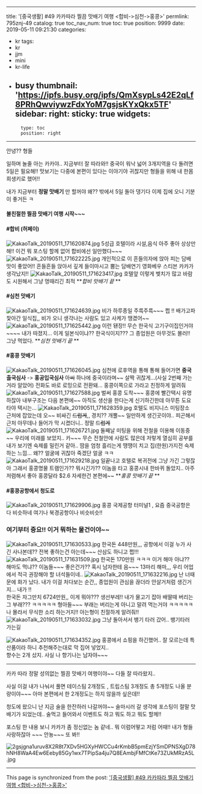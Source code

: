
---
title: '[중국생활] #49 카카따라 찔끔 맛배기 여행 <합비->심천->홍콩>'
permlink: 795znj-49
catalog: true
toc_nav_num: true
toc: true
position: 9999
date: 2019-05-11 09:21:30
categories:
- kr
tags:
- kr
- jjm
- mini
- kr-life
- busy
thumbnail: 'https://ipfs.busy.org/ipfs/QmXsypLs42E2qLf8PRhQwviywzFdxYoM7gsjsKYxQkx5TF'
sidebar:
    right:
        sticky: true
widgets:
    -
        type: toc
        position: right
---



안녕?? 형들

일하며 놀줄 아는 카카야..
지금부터 잘 따라와!! 중국이 워낙 넓어  3개지역을 다 돌려면 
5일은 필요해!! 맛보기는 다중에 본편이 있다는 이야기야
귀찮지만 형들을 위해 내 한몸 희생키로 했어!!
 
내가 지금부터 **정말 맛배기** 만 할꺼야
왜??   밖에서 5일 돌아 댕기다 이제 집에 오니 기분이 좋거든 ㅋ

#### 불친절한 찔끔 맛배기 여행 시작~~~

#### #합비 (허페이)
![KakaoTalk_20190511_171620874.jpg](https://ipfs.busy.org/ipfs/QmXsypLs42E2qLf8PRhQwviywzFdxYoM7gsjsKYxQkx5TF)
5성급 호텔이라 시설,음식 아주 좋아
상상만 해!! 이건 뭐 포스팅 할께 없어
합비에선 일만했다~~~
![KakaoTalk_20190511_171622225.jpg](https://ipfs.busy.org/ipfs/QmZHDFshp942zH5qCYGSqK7nJyD57Q4wWUKZn8ETo7NdA8)
개인적으로 이 흔들의자에 앉아 피는 담배 맛이 좋았어!!
흔들흔들 앉아서 깊게 들이마시고 뿜는 담배연기
영화베우 스티븐 카카가 생각났지!!
![KakaoTalk_20190511_171623417.jpg](https://ipfs.busy.org/ipfs/QmQTNppSuW4gYap2E3pFtt2CbQxrdWEr2yaSTHprdLZA1p)
호텔앞 이렇게 벶치가 많고 바람도 시원해서 그냥 멍때리긴 최적
***합비 맛배기 끝* **
####  #심천 맛배기
![KakaoTalk_20190511_171624639.jpg](https://ipfs.busy.org/ipfs/QmVRay4yRCCSDEEHznhs6j7cnqQYd1oenFJ2USU7zEHAKW)
비가 하루종일 주륵주륵~~~ 쩝 !!
배가고파 찿아간 일식집,, 비가 오니 생각나는 사람도 있고
사케가 땡겼어~~
![KakaoTalk_20190511_171625442.jpg](https://ipfs.busy.org/ipfs/QmV33QuYQsytaP55XckM46xR3ryekucpeYKKz2tZdrDCpS)
이런 됀장!! 무슨 한국식 고기구이집인거야~~~~ 
내가 따졌지... 이게 일본식이냐??  한국식이지??? 
그 종업원은 아무것도 몰러!! 그냥 먹었다.
***심천 맛배기 끝* **

#### #홍콩 맛배기
![KakaoTalk_20190511_171626045.jpg](https://ipfs.busy.org/ipfs/QmNVhA7DQNHgFnGsJwYowaTczMKjDj4cZHrkLBgsHuZrgQ)
심천에 로후역을 통해 통해 들어가면  **중국 출국심사** -> **홍공입국심사**
아~~씨~~ 하나에 중국이라며~~  살짝 귀찮게...(사실 2번째 가는거라 알았어)
전화도 바로 로밍으로 전환돼...  홍콩이쪽으로 가라고 친정하게 알려줘
![KakaoTalk_20190511_171627588.jpg](https://ipfs.busy.org/ipfs/QmYt9GXfXEL7WmVo4rkFNSjoujD1oYP8QyHoNq2GmXVfFS)
벌써  홍콩 도착~~~ 홍콩에 빨간택시 유명하잖아
내부구조는 다음 본편에~~ 아직도 생산을 한다는게 신기하긴한데
아무튼 도요타야 택시는...
![KakaoTalk_20190511_171628359.jpg](https://ipfs.busy.org/ipfs/QmY5JNLEWBxTmjBzrVPJrrr8Vb36dFWQ522wbw55GsVUNc)
호텔도 비지니스 미팅장소 근처에 잡았는데 오~~ 비싸긴 ~~드럽게~~,,
경치?? 개뿔~~ 일만하게 생긴곳이야..
피곤해서 근처 아무데나 들어가 막 시켰더니.. 정말 ~~드럽게~~
![KakaoTalk_20190511_171626721.jpg](https://ipfs.busy.org/ipfs/Qmd4UfDWLF8J3s1pZAqniS1Ji8gnPWd4FyJ98fW8CecoGB)
둘째날 미팅을 위해 전철을 이용해 이동중~~
우리에 미래를 보았지.. 카~~~ 무슨 전철안에 사람도 많은데 저렇게 열심히 공부를
내가 보기엔 숙제를 밀린거 같아.. 땀을 엄청 흘리는게 땡땡이 치고 집(한원)가지전
숙제하는 느낌... 왜?? 얼굴에 귀찮아 죽겠단 얼굴 ㅋㅋ
![KakaoTalk_20190511_171629218.jpg](https://ipfs.busy.org/ipfs/QmZM1waqFuMfQ1gGuf1xtaV6FwbkgSrL5GXRbDRDepFWp4)
일끝나고 호텔로 복귀전에 그냥 가긴 그렇잖아
그래서 홍콩명물 트램인가??  뭐시긴가??  이놈을 타고
홍콩시내 한바퀴 돌았지.. 아주 저렴해서 좋아 홍콩달라 $2.6 
자세한건 본편에~~
***홍콩 맛배기 끝* **

#### #홍콩공항에서 청도로
![KakaoTalk_20190511_171629906.jpg](https://ipfs.busy.org/ipfs/QmbNd5is4VsvjQTFoKnqrAdAtJvf8rJ5kRUwmaWcTnpRkS)
홍콩 국제공항 터미널1 , 요즘 중국공항은 다 비슷하네
여기나 북경공항이나 비슷비슷!!
### 여기부터 중요!! 이거 뭐하는 물건이야~~
![KakaoTalk_20190511_171630533.jpg](https://ipfs.busy.org/ipfs/QmW2pz9vHBUibZP4ADYK62MmaW7XFV3MWkPvikTs71wxrN)
한국돈 448만원,,,  공항에서 이걸 누가 사긴 사나본데?? 
전복 좋하는건 아는데~~~ 산삼도 하니고 쩝!!!
![KakaoTalk_20190511_171631509.jpg](https://ipfs.busy.org/ipfs/QmeXsXZrUcGYfoFyswRzoVjc3R3TFdeD9NmcsgHiMetEnz)
한국돈 170만원 ㅋㅋㅋ 이거 해마 아냐?? 
해마도 먹냐??  이놈들~~~  좋은건가?? 혹시 남자한테 음~~~
13마리 해마,,, 우리 어업에서 적극 권장해야 할 녀석들이네..
![KakaoTalk_20190511_171632216.jpg](https://ipfs.busy.org/ipfs/QmfCUj6c6jLCUWL7mVBBT78fN8TdGnLNXbQiCbh9yTq9Rn)
난 너때문에 화가 났다. 내가 이걸 처다보는 순간,, 종업원이 관심을 끊더라
안살거처럼 생긴거지... 내가 !!  
한국돈 자그만치 6724만원,, 이게 뭐야??? 
생선부레!!   내가 물고기 잡아 배딸때 버리는 그 부래??? ㅋㅋㅋㅋㅋ
형아들~~~ 부래는 버리는게 아니고 말려 먹는거야 ㅋㅋㅋㅋㅋ
나 몰라서 무식한 소리 하는거지!! 아는형이  친절하게 알려줘!! 
![KakaoTalk_20190511_171633032.jpg](https://ipfs.busy.org/ipfs/QmehLdzrZURfXQteCZcqSaVBX83CWypavtEhZqMofYq5m5)
그냥 돌아서서 뱅기 타러 갔어.. 뱅기타러 가는길

![KakaoTalk_20190511_171634352.jpg](https://ipfs.busy.org/ipfs/QmcKvfMtZAvDXavJH2KJ2VoEQdjiJVFNV6mreGN2GTvtLE)
홍콩에서 쇼핑을 하긴했어.. 잘 모르는데 특산품이라 하니 
추천해주는대로 막 집어 넣었지..  
향수는 2개 샀지. 사실 나 향기나는 남자야~~~ 

---
카카 따라 정말 성의없는 찔끔 맛배기 여행이야~~
다들 잘 따라왔지..

사실 이걸 내가 나눠서 풀면
테이스팀 2개정도 , 트립스팀 3개정도 총 5개정도
나올 분량이야~~~ 아마 본편에서 한 2개정도는 하지 않을까 싶은데!!

청도에 왔으니 난 지금 술을 한잔하러 나갈꺼야~~
술마시러 갈 생각에 포스팅이 절말 맛배기가 되었는데..
술먹고 들어와서 이벤트도 하고 뭐도 하고 뭐도 할께!!

포스팅 한 내용 보니 카카가 좀 정신없는 놈 같네..
뭐 이럼어떻고 저럼 어때!!
내가 형들 사랑하잖아 ~~~ 
안뇽~~~ 또 봐!!

![2gsjgna1uruv8X2R8t7XDv5HGXyHWCCu4rKmbB5pmEzjYSmDPNSXgD78hNH8WaA4Ew6Eeby85Gy1wx7TPipSa4ju7Q8EAmbjFMfCtKe73ZUkMRzA5L.jpg](https://ipfs.busy.org/ipfs/QmfVTsN7UKcuuuwsHxr4JLam18CcBkt7GxkH8dEUJDWfTf)











- - -

This page is synchronized from the post: ['[중국생활] #49 카카따라 찔끔 맛배기 여행 <합비->심천->홍콩>'](https://steemit.com/@kibumh/795znj-49)
